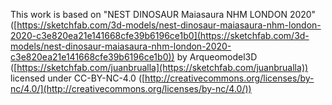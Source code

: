 This work is based on "NEST DINOSAUR Maiasaura NHM LONDON 2020" ([https://sketchfab.com/3d-models/nest-dinosaur-maiasaura-nhm-london-2020-c3e820ea21e141668cfe39b6196ce1b0](https://sketchfab.com/3d-models/nest-dinosaur-maiasaura-nhm-london-2020-c3e820ea21e141668cfe39b6196ce1b0)) by Arqueomodel3D ([https://sketchfab.com/juanbrualla](https://sketchfab.com/juanbrualla)) licensed under CC-BY-NC-4.0 ([http://creativecommons.org/licenses/by-nc/4.0/](http://creativecommons.org/licenses/by-nc/4.0/))